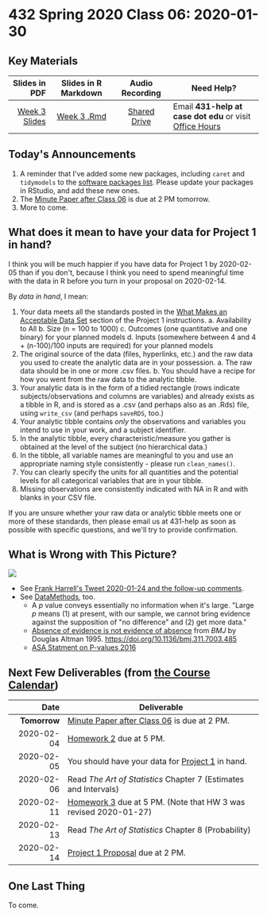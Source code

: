 # 432 Spring 2020 Class 06: 2020-01-30

## Key Materials

Slides in PDF | Slides in R Markdown | Audio Recording | Need Help?
------------: | :------------------: | :--------------: | ---------------------------
[Week 3 Slides](https://github.com/THOMASELOVE/2020-432/blob/master/classes/class06/432_2020_week03.pdf) | [Week 3 .Rmd](https://github.com/THOMASELOVE/2020-432/blob/master/classes/class06/432_2020_week03.Rmd) | [Shared Drive](http://bit.ly/432-2020-audio) | Email **431-help at case dot edu** or visit [Office Hours](https://github.com/THOMASELOVE/2020-432/blob/master/calendar.md#tas-and-office-hours)

## Today's Announcements

1. A reminder that I've added some new packages, including `caret` and `tidymodels` to the [software packages list](https://github.com/THOMASELOVE/2020-432/blob/master/software.md). Please update your packages in RStudio, and add these new ones.
2. The [Minute Paper after Class 06](http://bit.ly/432-2020-minute-06) is due at 2 PM tomorrow.
3. More to come.

## What does it mean to have your data for Project 1 in hand?

I think you will be much happier if you have data for Project 1 by 2020-02-05 than if you don't, because I think you need to spend meaningful time with the data in R before you turn in your proposal on 2020-02-14.

By *data in hand*, I mean:

1. Your data meets all the standards posted in the [What Makes an Acceptable Data Set](https://github.com/THOMASELOVE/2020-432/tree/master/projects/project1#what-makes-an-acceptable-data-set) section of the Project 1 instructions.
    a. Availability to All
    b. Size (n = 100 to 1000)
    c. Outcomes (one quantitative and one binary) for your planned models
    d. Inputs (somewhere between 4 and 4 + (n-100)/100 inputs are required) for your planned models
2. The original source of the data (files, hyperlinks, etc.) and the raw data you used to create the analytic data are in your possession.
    a. The raw data should be in one or more .csv files.
    b. You should have a recipe for how you went from the raw data to the analytic tibble.
3. Your analytic data is in the form of a tidied rectangle (rows indicate subjects/observations and columns are variables) and already exists as a tibble in R, and is stored as a .csv (and perhaps also as an .Rds) file, using `write_csv` (and perhaps `saveRDS`, too.)
4. Your analytic tibble contains *only* the observations and variables you intend to use in your work, and a subject identifier.
5. In the analytic tibble, every characteristic/measure you gather is obtained at the level of the subject (no hierarchical data.)
6. In the tibble, all variable names are meaningful to you and use an appropriate naming style consistently - please run `clean_names()`.
7. You can clearly specify the units for all quantities and the potential levels for all categorical variables that are in your tibble.
8. Missing observations are consistently indicated with NA in R and with blanks in your CSV file.

If you are unsure whether your raw data or analytic tibble meets one or more of these standards, then please email us at 431-help as soon as possible with specific questions, and we'll try to provide confirmation.

## What is Wrong with This Picture?

![](https://github.com/THOMASELOVE/2020-432/blob/master/classes/class06/Futier_2020_FLASH_JAMA_visual_abstract.png)

- See [Frank Harrell's Tweet 2020-01-24 and the follow-up comments](https://twitter.com/f2harrell/status/1220683246507307014).
- See [DataMethods](https://discourse.datamethods.org/t/language-for-communicating-frequentist-results-about-treatment-effects/934), too.
    - A *p* value conveys essentially no information when it's large. "Large *p* means (1) at present, with our sample, we cannot bring evidence against the supposition of "no difference" and (2) get more data."
    - [Absence of evidence is not evidence of absence](https://www.bmj.com/content/311/7003/485) from *BMJ* by Douglas Altman 1995. https://doi.org/10.1136/bmj.311.7003.485
    - [ASA Statment on P-values 2016](https://amstat.tandfonline.com/doi/full/10.1080/00031305.2016.1154108#.W-sCjhBRceY)

## Next Few Deliverables (from [the Course Calendar](https://github.com/THOMASELOVE/2020-432/blob/master/calendar.md))

Date | Deliverable
---------: | -----------------------------------------------------------------------
**Tomorrow** | [Minute Paper after Class 06](http://bit.ly/432-2020-minute-06) is due at 2 PM.
2020-02-04 | [Homework 2](https://github.com/THOMASELOVE/2020-432/tree/master/homework/hw02) due at 5 PM.
2020-02-05 | You should have your data for [Project 1](https://github.com/THOMASELOVE/2020-432/tree/master/projects/project1) in hand.
2020-02-06 | Read *The Art of Statistics* Chapter 7 (Estimates and Intervals)
2020-02-11 | [Homework 3](https://github.com/THOMASELOVE/2020-432/tree/master/homework/hw03) due at 5 PM. (Note that HW 3 was revised 2020-01-27)
2020-02-13 | Read *The Art of Statistics* Chapter 8 (Probability)
2020-02-14 | [Project 1 Proposal](https://github.com/THOMASELOVE/2020-432/tree/master/projects/project1) due at 2 PM.

## One Last Thing

To come.
